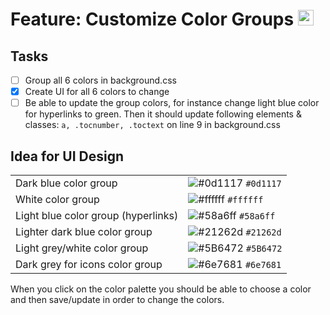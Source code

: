 # Feature: Customize Color Groups <img src="https://github.com/alfredhirschfeld/Dark-Mode-Wikipedia/blob/master/dark_wiki_icon.png" width="25" height="25">

## Tasks
- [ ] Group all 6 colors in background.css
- [X] Create UI for all 6 colors to change
- [ ] Be able to update the group colors, for instance change light blue color for hyperlinks to green. Then it should update following elements & classes: `a, .tocnumber, .toctext` on line 9 in background.css

## Idea for UI Design
|   |   |
|---|---|
|Dark blue color group|![#0d1117](https://via.placeholder.com/15/0d1117/000000?text=+) `#0d1117`|
|White color group|![#ffffff](https://via.placeholder.com/15/ffffff/000000?text=+) `#ffffff`|
|Light blue color group (hyperlinks)|![#58a6ff](https://via.placeholder.com/15/58a6ff/000000?text=+) `#58a6ff`|
|Lighter dark blue color group|![#21262d](https://via.placeholder.com/15/21262d/000000?text=+) `#21262d`|
|Light grey/white color group|![#5B6472](https://via.placeholder.com/15/5B6472/000000?text=+) `#5B6472`|
|Dark grey for icons color group|![#6e7681](https://via.placeholder.com/15/6e7681/000000?text=+) `#6e7681`|

When you click on the color palette you should be able to choose a color and then save/update in order to change the colors.
